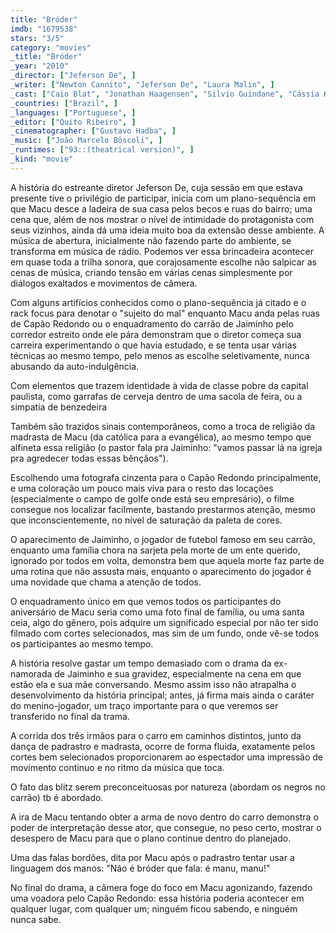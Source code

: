 ```yaml
---
title: "Bróder"
imdb: "1679538"
stars: "3/5"
category: "movies"
_title: "Bróder"
_year: "2010"
_director: ["Jeferson De", ]
_writer: ["Newton Cannito", "Jeferson De", "Laura Malin", ]
_cast: ["Caio Blat", "Jonathan Haagensen", "Silvio Guindane", "Cássia Kis Magro", "Ailton Graça", "Cintia Rosa", "Zezé Motta", "Lidiane Lisboa", ]
_countries: ["Brazil", ]
_languages: ["Portuguese", ]
_editor: ["Quito Ribeiro", ]
_cinematographer: ["Gustavo Hadba", ]
_music: ["João Marcelo Bôscoli", ]
_runtimes: ["93::(theatrical version)", ]
_kind: "movie"
---
```

A história do estreante diretor Jeferson De, cuja sessão em que estava presente tive o privilégio de participar, inicia com um plano-sequência em que Macu desce a ladeira de sua casa pelos becos e ruas do bairro; uma cena que, além de nos mostrar o nível de intimidade do protagonista com seus vizinhos, ainda dá uma ideia muito boa da extensão desse ambiente. A música de abertura, inicialmente não fazendo parte do ambiente, se transforma em música de rádio. Podemos ver essa brincadeira acontecer em quase toda a trilha sonora, que corajosamente escolhe não salpicar as cenas de música, criando tensão em várias cenas simplesmente por diálogos exaltados e movimentos de câmera.

Com alguns artifícios conhecidos como o plano-sequência já citado e o rack focus para denotar o "sujeito do mal" enquanto Macu anda pelas ruas de Capão Redondo ou o enquadramento do carrão de Jaiminho pelo corredor estreito onde ele pára demonstram que o diretor começa sua carreira experimentando o que havia estudado, e se tenta usar várias técnicas ao mesmo tempo, pelo menos as escolhe seletivamente, nunca abusando da auto-indulgência.

Com elementos que trazem identidade à vida de classe pobre da capital paulista, como garrafas de cerveja dentro de uma sacola de feira, ou a simpatia de benzedeira

Também são trazidos sinais contemporâneos, como a troca de religião da madrasta de Macu (da católica para a evangélica), ao mesmo tempo que alfineta essa religião (o pastor fala pra Jaiminho: "vamos passar lá na igreja pra agredecer todas essas bênçãos").

Escolhendo uma fotografa cinzenta para o Capão Redondo principalmente, e uma coloração um pouco mais viva para o resto das locações (especialmente o campo de golfe onde está seu empresário), o filme consegue nos localizar facilmente, bastando prestarmos atenção, mesmo que inconscientemente, no nível de saturação da paleta de cores.

O aparecimento de Jaiminho, o jogador de futebol famoso em seu carrão, enquanto uma família chora na sarjeta pela morte de um ente querido, ignorado por todos em volta, demonstra bem que aquela morte faz parte de uma rotina que não assusta mais, enquanto o aparecimento do jogador é uma novidade que chama a atenção de todos.

O enquadramento único em que vemos todos os participantes do aniversário de Macu seria como uma foto final de família, ou uma santa ceia, algo do gênero, pois adquire um significado especial por não ter sido filmado com cortes selecionados, mas sim de um fundo, onde vê-se todos os participantes ao mesmo tempo.

A história resolve gastar um tempo demasiado com o drama da ex-namorada de Jaiminho e sua gravidez, especialmente na cena em que estão ela e sua mãe conversando. Mesmo assim isso não atrapalha o desenvolvimento da história principal; antes, já firma mais ainda o caráter do menino-jogador, um traço importante para o que veremos ser transferido no final da trama.

A corrida dos três irmãos para o carro em caminhos distintos, junto da dança de padrastro e madrasta, ocorre de forma fluida, exatamente pelos cortes bem selecionados proporcionarem ao espectador uma impressão de movimento contínuo e no ritmo da música que toca.

O fato das blitz serem preconceituosas por natureza (abordam os negros no carrão) tb é abordado.

A ira de Macu tentando obter a arma de novo dentro do carro demonstra o poder de interpretação desse ator, que consegue, no peso certo, mostrar o desespero de Macu para que o plano continue dentro do planejado.

Uma das falas bordões, dita por Macu após o padrastro tentar usar a linguagem dos manos: "Não é bróder que fala: é manu, manu!"

No final do drama, a câmera foge do foco em Macu agonizando, fazendo uma voadora pelo Capão Redondo: essa história poderia acontecer em qualquer lugar, com qualquer um; ninguém ficou sabendo, e ninguém nunca sabe.
